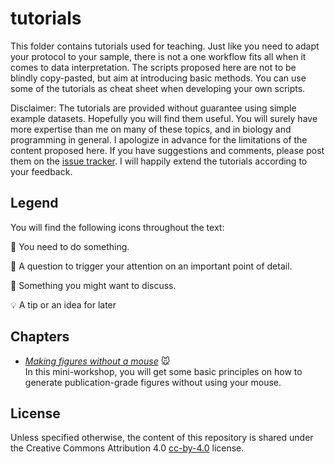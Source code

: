 # tutorials

This folder contains tutorials used for teaching. Just like you need to adapt your protocol to your sample, there is not a one workflow fits all when it comes to data interpretation. The scripts proposed here are not to be blindly copy-pasted, but aim at introducing basic methods. You can use some of the tutorials as cheat sheet when developing your own scripts.

Disclaimer: The tutorials are provided without guarantee using simple example datasets. Hopefully you will find them useful. You will surely have more expertise than me on many of these topics, and in biology and programming in general. I apologize in advance for the limitations of the content proposed here. If you have suggestions and comments, please post them on the [issue tracker](https://github.com/mvaudel/tutorials/issues). I will happily extend the tutorials according to your feedback.

## Legend

You will find the following icons throughout the text:

📝 You need to do something.

💭 A question to trigger your attention on an important point of detail.

💬 Something you might want to discuss.

💡 A tip or an idea for later

## Chapters

-   [*Making figures without a mouse*](simple_figures/simple_figures.md) 🐭\
    In this mini-workshop, you will get some basic principles on how to generate publication-grade figures without using your mouse.

## License

Unless specified otherwise, the content of this repository is shared under the Creative Commons Attribution 4.0 [cc-by-4.0](https://creativecommons.org/licenses/by/4.0/) license.
